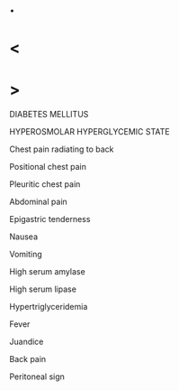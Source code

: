# .

# <

# >

DIABETES MELLITUS

HYPEROSMOLAR HYPERGLYCEMIC STATE

Chest pain radiating to back

Positional chest pain

Pleuritic chest pain

Abdominal pain

Epigastric tenderness

Nausea

Vomiting

High serum amylase

High serum lipase

Hypertriglyceridemia

Fever

Juandice

Back pain

Peritoneal sign
